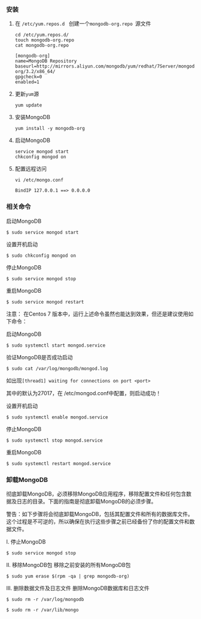 ### 安装

1. 在 `/etc/yum.repos.d ` 创建一个`mongodb-org.repo `源文件

   ```
   cd /etc/yum.repos.d/
   touch mongodb-org.repo
   cat mongodb-org.repo

   [mongodb-org]
   name=MongoDB Repository
   baseurl=http://mirrors.aliyun.com/mongodb/yum/redhat/7Server/mongodb-org/3.2/x86_64/
   gpgcheck=0
   enabled=1
   ```

2. 更新`yum`源

   ```
   yum update
   ```

3. 安装MongoDB

   ```
   yum install -y mongodb-org
   ```

4. 启动MongoDB

   ```
   service mongod start
   chkconfig mongod on
   ```

5. 配置远程访问

   ```
   vi /etc/mongo.conf

   BindIP 127.0.0.1 ==> 0.0.0.0
   ```



### 相关命令

启动MongoDB
```
$ sudo service mongod start
```
设置开机启动
```
$ sudo chkconfig mongod on
```
停止MongoDB
```
$ sudo service mongod stop
```
重启MongoDB
```
$ sudo service mongod restart
```
注意： 在Centos 7 版本中，运行上述命令虽然也能达到效果，但还是建议使用如下命令：

启动MongoDB
```
$ sudo systemctl start mongod.service
```
验证MongoDB是否成功启动
```
$ sudo cat /var/log/mongodb/mongod.log
```
如出现`[thread1] waiting for connections on port <port>`

其中的默认为27017，在 /etc/mongod.conf中配置，则启动成功！

设置开机启动
```
$ sudo systemctl enable mongod.service
```
停止MongoDB
```
$ sudo systemctl stop mongod.service
```
重启MongoDB
```
$ sudo systemctl restart mongod.service
```
### 卸载MongoDB

彻底卸载MongoDB，必须移除MongoDB应用程序，移除配置文件和任何包含数据及日志的目录。下面的指南是彻底卸载MongoDB的必须步骤。

警告：如下步骤将会彻底卸载MongoDB，包括其配置文件和所有的数据库文件。这个过程是不可逆的，所以确保在执行这些步骤之前已经备份了你的配置文件和数据文件。

I. 停止MongoDB
```
$ sudo service mongod stop
```
II. 移除MongoDB包
移除之前安装的所有MongoDB包

```
$ sudo yum erase $(rpm -qa | grep mongodb-org)
```
III. 删除数据文件及日志文件
删除MongoDB数据库和日志文件

```
$ sudo rm -r /var/log/mongodb
```
```
$ sudo rm -r /var/lib/mongo
```

